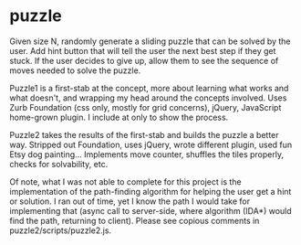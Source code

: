 # puzzle
Given size N, randomly generate a sliding puzzle that can be solved by the user. Add hint button that will tell the user the next best step if they get stuck. If the user decides to give up, allow them to see the sequence of moves needed to solve the puzzle.

Puzzle1 is a first-stab at the concept, more about learning what works and what doesn't, and wrapping my head around the concepts involved. Uses Zurb Foundation (css only, mostly for grid concerns), jQuery, JavaScript home-grown plugin. I include at only to show the process. 

Puzzle2 takes the results of the first-stab and builds the puzzle a better way. Stripped out Foundation, uses jQuery, wrote different plugin, used fun Etsy dog painting... Implements move counter, shuffles the tiles properly, checks for solvability, etc.

Of note, what I was not able to complete for this project is the implementation of the path-finding algorithm for helping the user get a hint or solution. I ran out of time, yet I know the path I would take for implementing that (async call to server-side, where algorithm (IDA*) would find the path, returning to client). Please see copious comments in puzzle2/scripts/puzzle2.js.
